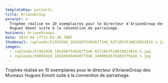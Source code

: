 ```yaml
---
templateKey: projects
title: ArianeGroup
excerpt: >-
  Trophée réalisé en 10 exemplaires pour le directeur d'ArianeGroup des Mureaux
  Hugues Emont suite à la convention de parrainage.
business: ArianeGroupz
date: 2019-04-17T12:01:38.788Z
thumbnail: /uploads/51952920_10156975462677346_6371057510819823616_n.jpg
images:
  - /uploads/51952920_10156975462677346_6371057510819823616_n.jpg
  - /uploads/50059410_10156945943077346_3499963678369775616_n.jpg
---
```

Trophée réalisé en 10 exemplaires pour le directeur d'ArianeGroup des Mureaux Hugues Emont suite à la convention de parrainage.
